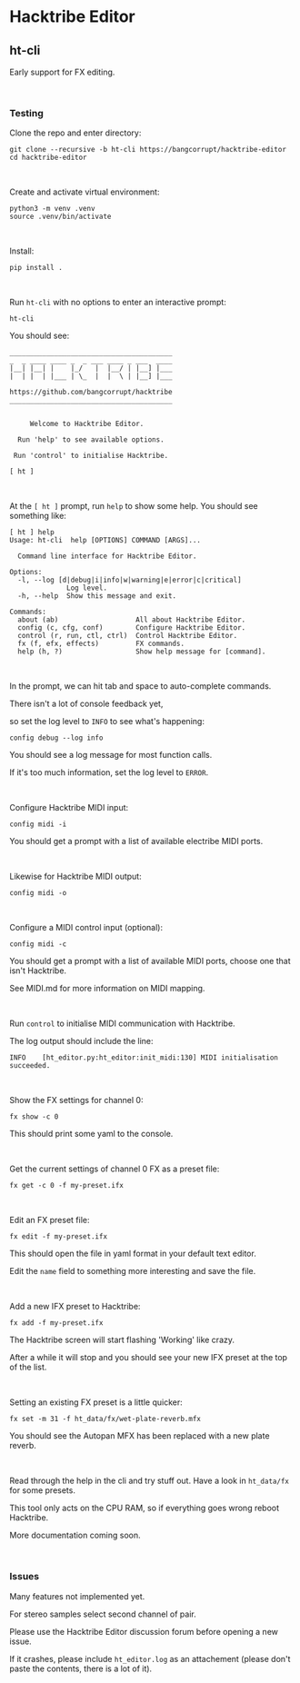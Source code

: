 # Hacktribe Editor

## ht-cli

Early support for FX editing.

<br/>

### Testing

Clone the repo and enter directory:


    git clone --recursive -b ht-cli https://bangcorrupt/hacktribe-editor
    cd hacktribe-editor

<br/>

Create and activate virtual environment:

    python3 -m venv .venv
    source .venv/bin/activate

<br/>

Install:

    pip install .

<br/>

Run `ht-cli` with no options to enter an interactive prompt:

    ht-cli

You should see:

    ________________________________________
    _  _ ____ ____ _  _ ___ ____ _ ___  ____ 
    |__| |__| |    |_/   |  |__/ | |__] |___ 
    |  | |  | |___ | \_  |  |  \ | |__] |___ 
                                             
    https://github.com/bangcorrupt/hacktribe
    ________________________________________


         Welcome to Hacktribe Editor.

      Run 'help' to see available options.

     Run 'control' to initialise Hacktribe.
     
    [ ht ] 


<br/>


At the `[ ht ]` prompt, run `help` to show some help.  You should see something like:


    [ ht ] help
    Usage: ht-cli  help [OPTIONS] COMMAND [ARGS]...

      Command line interface for Hacktribe Editor.

    Options:
      -l, --log [d|debug|i|info|w|warning|e|error|c|critical]
                  Log level.
      -h, --help  Show this message and exit.

    Commands:
      about (ab)                   All about Hacktribe Editor.
      config (c, cfg, conf)        Configure Hacktribe Editor.
      control (r, run, ctl, ctrl)  Control Hacktribe Editor.
      fx (f, efx, effects)         FX commands.
      help (h, ?)                  Show help message for [command].

<br/>


In the prompt, we can hit tab and space to auto-complete commands.

There isn't a lot of console feedback yet, 

so set the log level to `INFO` to see what's happening:


    config debug --log info

You should see a log message for most function calls.

If it's too much information, set the log level to `ERROR`. 


<br/>


Configure Hacktribe MIDI input:

    config midi -i


You should get a prompt with a list of available electribe MIDI ports.

<br/>

Likewise for Hacktribe MIDI output:

    config midi -o

<br/>


Configure a MIDI control input (optional):

    config midi -c

You should get a prompt with a list of available MIDI ports, choose one that isn't Hacktribe.

See MIDI.md for more information on MIDI mapping.  


<br/>

Run `control` to initialise MIDI communication with Hacktribe.

The log output should include the line:

    INFO    [ht_editor.py:ht_editor:init_midi:130] MIDI initialisation succeeded.


<br/>

Show the FX settings for channel 0:

    fx show -c 0


This should print some yaml to the console.

<br/>


Get the current settings of channel 0 FX as a preset file:

    fx get -c 0 -f my-preset.ifx

<br/>

Edit an FX preset file:

    fx edit -f my-preset.ifx

This should open the file in yaml format in your default text editor.


Edit the `name` field to something more interesting and save the file.

<br/>

Add a new IFX preset to Hacktribe:

    fx add -f my-preset.ifx


The Hacktribe screen will start flashing 'Working' like crazy.  

After a while it will stop and you should see your new IFX preset at the top of the list.

<br/>

Setting an existing FX preset is a little quicker:

    fx set -m 31 -f ht_data/fx/wet-plate-reverb.mfx

You should see the Autopan MFX has been replaced with a new plate reverb.


<br/>

Read through the help in the cli and try stuff out.  Have a look in `ht_data/fx` for some presets.

This tool only acts on the CPU RAM, so if everything goes wrong reboot Hacktribe.

More documentation coming soon.

<br/>

### Issues

Many features not implemented yet.

For stereo samples select second channel of pair.

Please use the Hacktribe Editor discussion forum before opening a new issue.

If it crashes, please include `ht_editor.log` as an attachement (please don't paste the contents, there is a lot of it).

